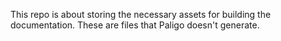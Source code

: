 This repo is about storing the necessary assets for building the documentation. These are files that Paligo doesn't generate.